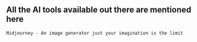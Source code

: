 ## All the AI tools available out there are mentioned here

` Midjourney - An image generator just your imagination is the limit `

